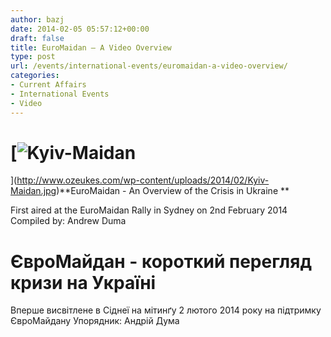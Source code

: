```yaml
---
author: bazj
date: 2014-02-05 05:57:12+00:00
draft: false
title: EuroMaidan – A Video Overview
type: post
url: /events/international-events/euromaidan-a-video-overview/
categories:
- Current Affairs
- International Events
- Video
---
```


# [![Kyiv-Maidan](http://www.ozeukes.com/wp-content/uploads/2014/02/Kyiv-Maidan.jpg)
](http://www.ozeukes.com/wp-content/uploads/2014/02/Kyiv-Maidan.jpg)**EuroMaidan - An Overview of the Crisis in Ukraine **


First aired at the EuroMaidan Rally in Sydney on 2nd February 2014
Compiled by: Andrew Duma


# **ЄвроМайдан - короткий перегляд кризи на Україні**


Вперше висвітлене в Сіднеї на мітинґу 2 лютого 2014 року на підтримку ЄвроМайдану
Упорядник: Aндрій Дума

 

